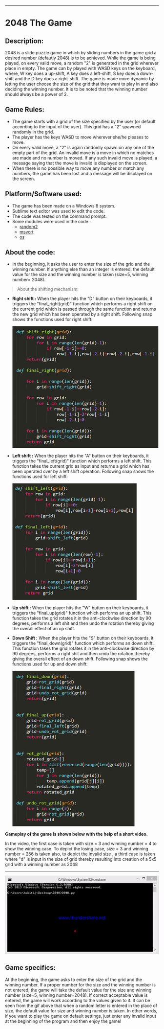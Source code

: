 ---
# **2048 The Game**

## Description:
2048 is a slide puzzle game in which by sliding numbers in the game grid a desired number (defautly 2048) is to be achieved.
Whlie the game is being played, on every valid move, a random "2" is generated in the grid wherever place in empty. The game can by played with WASD keys on the keyboard, where, W key does a up-shift, A key does a left-shift, S key does a down-shift and the D key does a right-shift. The game is made more dynamic by letting the user choose the size of the grid that they want to play in and also deciding the winning number.
It is to be noted that the winning number should always be a power of 2.

## Game Rules:
* The game starts with a grid of the size specified by the user (or default according to the input of the user). This grid has a "2" spawned randomly in the grid.
* The player has the keys WASD to move wherever she/he pleases to move.
* On every valid move, a "2" is again randomly spawn on any one of the empty part of the grid. An invalid move is a move in which no matches are made and no number is moved. If any such invalid move is played, a message saying that the move is invalid is displayed on the screen.
* When there is no possible way to move any number or match any numbers, the game has been lost and a message will be displayed on the screen.

## Platform/Software used:
* The game has been made on a Windows 8 system.
* Sublime text editor was used to edit the code.
* The code was tested on the command prompt.
* Some modules were used in the code :
  * [random2](https://pypi.org/project/random2/)
  * [msvcrt](https://docs.python.org/3/library/msvcrt.html)
  * [os](https://docs.python.org/3/library/os.html)

## About the code:
* In the beginning, it asks the user to enter the size of the grid and the winning number. If anything else than an integer is entered, the default value for the size and the winning number is taken (size=5, winning number= 2048).
> About the shifting mechanism:
  * **Right shift :**
    When the player hits the "D" button on their keyboards, it triggers the "final_right(grid)" function which performs a right shift on the current grid which is passed through the same function and returns the new grid which has been operated by a right shift.
    Following snap shows the functions used for right shift:
    
    ![Right Shift](https://github.com/Kshitij-Ambilduke/py2048/blob/master/right.PNG)
    
  * **Left shift :**
    When the player hits the "A" button on their keyboards, it triggers the "final_left(grid)" function which performs a left shift. This function takes the current grid as input and returns a grid which has been operated over by a left shift operation.
    Following snap shows the functions used for left shift:
    
    ![Left Shift](https://github.com/Kshitij-Ambilduke/py2048/blob/master/left.PNG)
    
  * **Up shift :**
    When the player hits the "W" button on their keyboards, it triggers the "final_up(grid)" function which performs an up shift. This function takes the grid rotates it in the anti-clockwise direction by 90 degrees, performs a left shit and then undo the rotation thereby giving the overall effect of an up shift.
  * **Down Shift :**
       When the player hits the "S" button on their keyboards, it triggers the "final_down(grid)" function which performs an down shift. This function takes the grid rotates it in the anti-clockwise direction by 90 degrees, performs a right shit and then undo the rotation thereby giving the overall effect of an down shift.
       Following snap shows the functions used for up and down shift:
       
       ![Up and Down Shift](https://github.com/Kshitij-Ambilduke/py2048/blob/master/uad.PNG)
       
       
**Gameplay of the game is shown below with the help of a short video.**

In the video, the first case is taken with size = 3 and winning number = 4 to show the winning case. To depict the losing case, size = 3 and winning number = 256 is taken also, to depict the invalid size , a third case is taken where "d" is input in the size of grid thereby resulting into creation of a 5x5 grid with a winning number as 2048 
___

 ![Alt Text](https://github.com/Kshitij-Ambilduke/py2048/blob/master/gameplay.gif)
 
 ## Game specifics:
 At the beginning, the game asks to enter the size of the grid and the winning number. If a proper number for the size and the winning number is not entered, the game will take the default value for the size and winning number (size=5, winning number=2048). If correct acceptable value is entered, the game will work according to the values given to it.
 It can be seen from the gif above that when a random letter is entered in the place of size, the default value for size and winning number is taken.
 In other words, if you want to play the game on default settings, just enter any invalid input at the beginning of the program and then enjoy the game!

